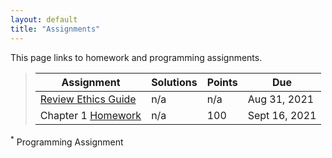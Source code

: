 ```yaml
---
layout: default
title: "Assignments"
---
```


This page links to homework and programming assignments.

> Assignment | Solutions | Points | Due
> ---------- | ---- | ------ | ---
> [Review Ethics Guide](assignment01.html) | n/a | n/a | Aug 31, 2021
> Chapter 1 [Homework](homework1.html) | n/a | 100 | Sept 16, 2021


<sup>*</sup> Programming Assignment

